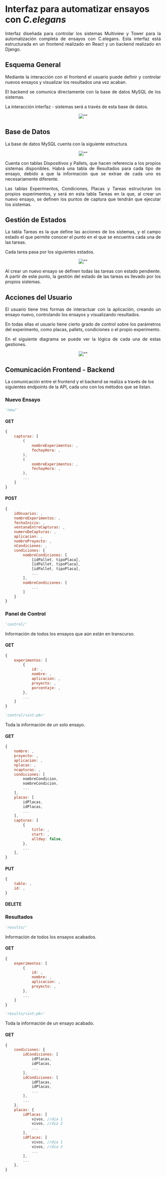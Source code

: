 # Interfaz para automatizar ensayos con _C.elegans_

<div align="justify"> Interfaz diseñada para controlar los sistemas Multiview y Tower para la automatización completa de ensayos con C.elegans. Esta interfaz está estructurada en un frontend realizado en React y un backend realizado en Django.

## Esquema General

Mediante la interacción con el frontend el usuario puede definir y controlar nuevos ensayos y visualizar los resultados una vez acaban.

El backend se comunica directamente con la base de datos MySQL de los sistemas.

La interacción interfaz - sistemas será a través de esta base de datos.

<p align="center">
    <img src="./docs/Arquitectura.drawio.svg" alt= “”>
</p>

## Base de Datos

La base de datos MySQL cuenta con la siguiente estructura.

<p align="center">
    <img src="./docs/drawSQL.png" alt= “”>
</p>

Cuenta con tablas Dispositivos y Pallets, que hacen referencia a los propios sistemas disponibles. Habrá una tabla de Resultados para cada tipo de ensayo, debido a que la información que se extrae de cada uno es necesariamente diferente.

Las tablas Experimentos, Condiciones, Placas y Tareas estructuran los propios experimentos, y será en esta tabla Tareas en la que, al crear un nuevo ensayo, se definen los puntos de captura que tendrán que ejecutar los sistemas.

## Gestión de Estados

La tabla Tareas es la que define las acciones de los sistemas, y el campo estado el que permite conocer el punto en el que se encuentra cada una de las tareas.

Cada tarea pasa por los siguientes estados.

<p align="center">
    <img src="./docs/Estados.drawio.svg" alt= “”>
</p>

Al crear un nuevo ensayo se definen todas las tareas con estado pendiente. A partir de este punto, la gestión del estado de las tareas es llevado por los propios sistemas.

## Acciones del Usuario

El usuario tiene tres formas de interactuar con la aplicación, creando un ensayo nuevo, controlando los ensayos y visualizando resultados.

En todas ellas el usuario tiene cierto grado de control sobre los parámetros del experimento, como placas, pallets, condiciones o el propio experimento.

En el siguiente diagrama se puede ver la lógica de cada una de estas gestiones.

<p align="center">
    <img src="./docs/AccionesUsuario.drawio.svg" alt= “”>
</p>
 </div>

## Comunicación Frontend - Backend

La comunicación entre el frontend y el backend se realiza a través de los siguientes endpoints de la API, cada uno con los métodos que se listan.

### Nuevo Ensayo

```py
'new/'
```

#### GET

```js
{
    capturas: [
        (
            nombreExperimentos: ,
            fechayHora: ,
        ),
        (
            nombreExperimentos: ,
            fechayHora: ,
        ),
        ...
    ]
}
```

#### POST

```js
{
    idUsuarios: ,
    nombreExperimentos: ,
    fechaInicio: ,
    ventanaEntreCapturas: ,
    numeroDeCapturas: ,
    aplicacion: ,
    nombreProyecto: ,
    nCondiciones: ,
    condiciones: {
        nombreCondiciones: [
            [idPallet, tipoPlaca],
            [idPallet, tipoPlaca],
            [idPallet, tipoPlaca],
            ...
        ],
        nombreCondiciones: [
            ...
        ]
    }
}
```

### Panel de Control

```py
'control/'
```

Información de todos los ensayos que aún están en transcurso.

#### GET

```js
{
    experimentos: [
        {
            id: ,
            nombre: ,
            aplicacion: ,
            proyecto: ,
            porcentaje: ,
        },
        ...
    ]
}
```

```py
'control/<int:pk>'
```

Toda la información de un solo ensayo.

#### GET

```js
{
    nombre: ,
    proyecto: ,
    aplicacion: ,
    nplacas: ,
    ncapturas: ,
    condiciones: [
        nombreCondicion,
        nombreCondicion,
        ...
    ],
    placas: [
        idPlacas,
        idPlacas,
        ...
    ],
    capturas: [
        {
            title: ,
            start: ,
            allday: false,
        },
        ...
    ],
}
```

#### PUT

```js
{
    table: ,
    id: ,
}
```

#### DELETE

### Resultados

```py
'results/'
```

Información de todos los ensayos acabados.

#### GET

```js
{
    experimentos: [
        {
            id: ,
            nombre: ,
            aplicacion: ,
            proyecto: ,
        },
        ...
    ]
}
```

```py
'results/<int:pk>'
```

Toda la información de un ensayo acabado.

#### GET

```js
{
    condiciones: {
        idCondiciones: [
            idPlacas,
            idPlacas,
            ...
        ],
        idCondiciones: [
            idPlacas,
            idPlacas,
            ...
        ],
        ...
    },
    placas: {
        idPlacas: [
            vivos, //dia 1
            vivos, //dia 2
            ...
        ],
        idPlacas: [
            vivos, //dia 1
            vivos, //dia 2
            ...
        ],
        ...
    },
}
```

